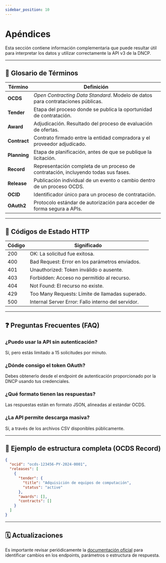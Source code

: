```yaml
---
sidebar_position: 10
---
```


# Apéndices

Esta sección contiene información complementaria que puede resultar útil para interpretar los datos y utilizar correctamente la API v3 de la DNCP.

---

## 📖 Glosario de Términos

| Término        | Definición |
|----------------|-----------|
| **OCDS**       | *Open Contracting Data Standard*. Modelo de datos para contrataciones públicas. |
| **Tender**     | Etapa del proceso donde se publica la oportunidad de contratación. |
| **Award**      | Adjudicación. Resultado del proceso de evaluación de ofertas. |
| **Contract**   | Contrato firmado entre la entidad compradora y el proveedor adjudicado. |
| **Planning**   | Etapa de planificación, antes de que se publique la licitación. |
| **Record**     | Representación completa de un proceso de contratación, incluyendo todas sus fases. |
| **Release**    | Publicación individual de un evento o cambio dentro de un proceso OCDS. |
| **OCID**       | Identificador único para un proceso de contratación. |
| **OAuth2**     | Protocolo estándar de autorización para acceder de forma segura a APIs. |

---

## 📜 Códigos de Estado HTTP

| Código | Significado |
|--------|-------------|
| 200    | OK: La solicitud fue exitosa. |
| 400    | Bad Request: Error en los parámetros enviados. |
| 401    | Unauthorized: Token inválido o ausente. |
| 403    | Forbidden: Acceso no permitido al recurso. |
| 404    | Not Found: El recurso no existe. |
| 429    | Too Many Requests: Límite de llamadas superado. |
| 500    | Internal Server Error: Fallo interno del servidor. |

---

## ❓ Preguntas Frecuentes (FAQ)

### ¿Puedo usar la API sin autenticación?
Sí, pero estás limitado a 15 solicitudes por minuto.

### ¿Dónde consigo el token OAuth?
Debes obtenerlo desde el endpoint de autenticación proporcionado por la DNCP usando tus credenciales.

### ¿Qué formato tienen las respuestas?
Las respuestas están en formato JSON, alineadas al estándar OCDS.

### ¿La API permite descarga masiva?
Sí, a través de los archivos CSV disponibles públicamente.

---

## 🧪 Ejemplo de estructura completa (OCDS Record)

```json
{
  "ocid": "ocds-123456-PY-2024-0001",
  "releases": [
    {
      "tender": {
        "title": "Adquisición de equipos de computación",
        "status": "active"
      },
      "awards": [],
      "contracts": []
    }
  ]
}
```

---

## 🗓 Actualizaciones

Es importante revisar periódicamente la [documentación oficial](https://www.contrataciones.gov.py/datos/api/v3/doc/) para identificar cambios en los endpoints, parámetros o estructura de respuesta.

